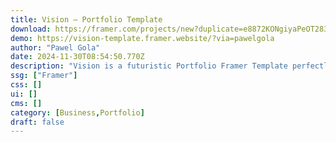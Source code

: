 ```yaml
---
title: Vision — Portfolio Template
download: https://framer.com/projects/new?duplicate=e8872KONgiyaPeOT283w&via=pawelgola&duplicateType=siteTemplate
demo: https://vision-template.framer.website/?via=pawelgola
author: "Pawel Gola"
date: 2024-11-30T08:54:50.770Z
description: "Vision is a futuristic Portfolio Framer Template perfectly suited for your personal portfolio."
ssg: ["Framer"]
css: []
ui: []
cms: []
category: [Business,Portfolio]
draft: false
---
```

